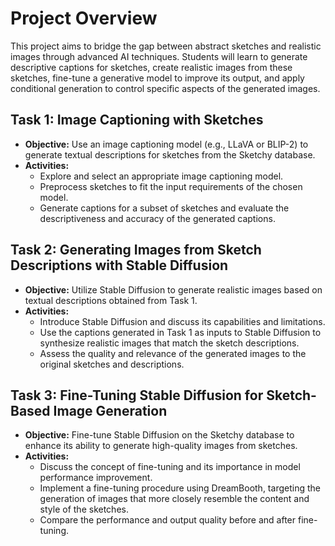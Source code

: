 # Project Overview

This project aims to bridge the gap between abstract sketches and realistic images through advanced AI techniques. Students will learn to generate descriptive captions for sketches, create realistic images from these sketches, fine-tune a generative model to improve its output, and apply conditional generation to control specific aspects of the generated images.

## Task 1: Image Captioning with Sketches

- **Objective:** Use an image captioning model (e.g., LLaVA or BLIP-2) to generate textual descriptions for sketches from the Sketchy database.
- **Activities:**
  - Explore and select an appropriate image captioning model.
  - Preprocess sketches to fit the input requirements of the chosen model.
  - Generate captions for a subset of sketches and evaluate the descriptiveness and accuracy of the generated captions.

## Task 2: Generating Images from Sketch Descriptions with Stable Diffusion

- **Objective:** Utilize Stable Diffusion to generate realistic images based on textual descriptions obtained from Task 1.
- **Activities:**
  - Introduce Stable Diffusion and discuss its capabilities and limitations.
  - Use the captions generated in Task 1 as inputs to Stable Diffusion to synthesize realistic images that match the sketch descriptions.
  - Assess the quality and relevance of the generated images to the original sketches and descriptions.

## Task 3: Fine-Tuning Stable Diffusion for Sketch-Based Image Generation

- **Objective:** Fine-tune Stable Diffusion on the Sketchy database to enhance its ability to generate high-quality images from sketches.
- **Activities:**
  - Discuss the concept of fine-tuning and its importance in model performance improvement.
  - Implement a fine-tuning procedure using DreamBooth, targeting the generation of images that more closely resemble the content and style of the sketches.
  - Compare the performance and output quality before and after fine-tuning.
